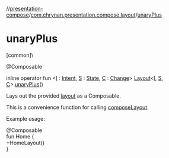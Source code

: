//[presentation-compose](../../index.md)/[com.chrynan.presentation.compose.layout](index.md)/[unaryPlus](unary-plus.md)

# unaryPlus

[common]\

@Composable

inline operator fun &lt;[I](unary-plus.md) : [Intent](../../../presentation-core/presentation-core/com.chrynan.presentation/-intent/index.md), [S](unary-plus.md) : [State](../../../presentation-core/presentation-core/com.chrynan.presentation/-state/index.md), [C](unary-plus.md) : [Change](../../../presentation-core/presentation-core/com.chrynan.presentation/-change/index.md)&gt; [Layout](-layout/index.md)&lt;[I](unary-plus.md), [S](unary-plus.md), [C](unary-plus.md)&gt;.[unaryPlus](unary-plus.md)()

Lays out the provided [layout](layout.md) as a Composable.

This is a convenience function for calling [composeLayout](compose-layout.md).

Example usage:

@Composable\
fun Home {\
    +HomeLayout()\
}
